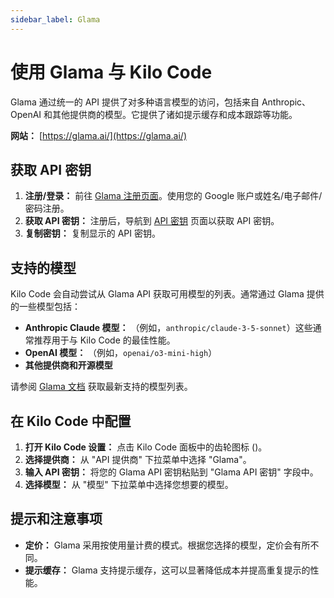 ```yaml
---
sidebar_label: Glama
---
```


# 使用 Glama 与 Kilo Code

Glama 通过统一的 API 提供了对多种语言模型的访问，包括来自 Anthropic、OpenAI 和其他提供商的模型。它提供了诸如提示缓存和成本跟踪等功能。

**网站：** [https://glama.ai/](https://glama.ai/)

## 获取 API 密钥

1. **注册/登录：** 前往 [Glama 注册页面](https://glama.ai/sign-up)。使用您的 Google 账户或姓名/电子邮件/密码注册。
2. **获取 API 密钥：** 注册后，导航到 [API 密钥](https://glama.ai/settings/gateway/api-keys) 页面以获取 API 密钥。
3. **复制密钥：** 复制显示的 API 密钥。

## 支持的模型

Kilo Code 会自动尝试从 Glama API 获取可用模型的列表。通常通过 Glama 提供的一些模型包括：

* **Anthropic Claude 模型：** （例如，`anthropic/claude-3-5-sonnet`）这些通常推荐用于与 Kilo Code 的最佳性能。
* **OpenAI 模型：** （例如，`openai/o3-mini-high`）
* **其他提供商和开源模型**

请参阅 [Glama 文档](https://glama.ai/models) 获取最新支持的模型列表。

## 在 Kilo Code 中配置

1. **打开 Kilo Code 设置：** 点击 Kilo Code 面板中的齿轮图标 (<Codicon name="gear" />)。
2. **选择提供商：** 从 "API 提供商" 下拉菜单中选择 "Glama"。
3. **输入 API 密钥：** 将您的 Glama API 密钥粘贴到 "Glama API 密钥" 字段中。
4. **选择模型：** 从 "模型" 下拉菜单中选择您想要的模型。

## 提示和注意事项

* **定价：** Glama 采用按使用量计费的模式。根据您选择的模型，定价会有所不同。
* **提示缓存：** Glama 支持提示缓存，这可以显著降低成本并提高重复提示的性能。